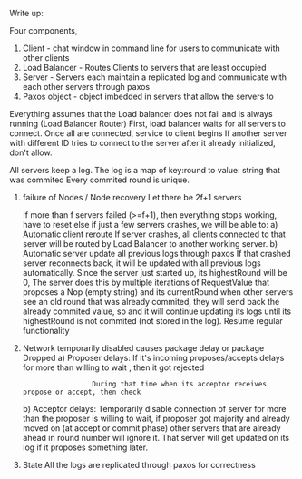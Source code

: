 Write up:

Four components,
1. Client - chat window in command line for users to communicate with other clients
2. Load Balancer - Routes Clients to servers that are least occupied
3. Server - Servers each maintain a replicated log and communicate with each other servers through paxos
4. Paxos object - object imbedded in servers that allow the servers to 


Everything assumes that the Load balancer does not fail and is always running (Load Balancer Router)
First, load balancer waits for all servers to connect. Once all are connected, service to client begins
If another server with different ID tries to connect to the server after it already initialized, don't allow.

All servers keep a log. The log is a map of key:round to value: string that was commited
Every commited round is unique.

1. failure of Nodes / Node recovery
	Let there be 2f+1 servers

	If more than f servers failed (>=f+1), then everything stops working, have to reset
	else if just a few servers crashes, we will be able to:
		a) Automatic client reroute
			  If server crashes, all clients connected to that server will be routed by Load Balancer to another working server.
		b) Automatic server update all previous logs through paxos
			  If that crashed server reconnects back, it will be updated with all previous logs automatically.
				Since the server just started up, its highestRound will be 0,
				The server does this by multiple iterations of RequestValue that proposes a Nop (empty string) and its currentRound
				when other servers see an old round that was already commited, they will send back the already commited value, so
				and it will continue updating its logs until its highestRound is not commited (not stored in the log).
		Resume regular functionality


2. Network temporarily disabled causes package delay or package Dropped
	a) Proposer delays: 
						If it's incoming proposes/accepts delays for more than willing to wait , then it got rejected
						
						During that time when its acceptor receives propose or accept, then check

	b) Acceptor delays: Temporarily disable connection of server for more than the proposer is willing to wait, if proposer got majority and already moved on (at accept or commit phase)
	   other servers that are already ahead in round number will ignore it. That server will get updated on its log if it proposes something later.

3. State 
	All the logs are replicated through paxos for correctness





